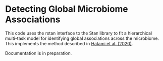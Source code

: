 # Detecting Global Microbiome Associations

This code uses the rstan interface to the Stan library to fit a hierarchical multi-task model for identifying global associations across the microbiome. This implements the method described in [Hatami et al. (2020)](https://www.biorxiv.org/content/10.1101/2020.01.08.897538v2).

Documentation is in preparation.
